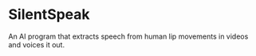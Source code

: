 # SilentSpeak
An AI program that extracts speech from human lip movements in videos and voices it out.
